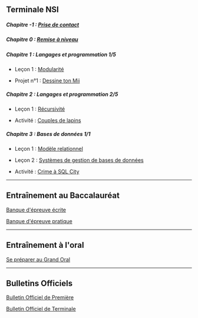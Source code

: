 
## Terminale NSI

##### Chapitre -1 : [Prise de contact](./Compléments/Prise_de_contact/Prise_de_contact.md)

##### Chapitre 0 : [Remise à niveau](./Compléments/Remise_à_niveau/Remise_à_niveau.md)

##### Chapitre 1 : Langages et programmation 1/5

- Leçon 1 : [Modularité](./Langages_et_programmation/Modularité/Modularité.md)

- Projet n°1 : [Dessine ton Mii](./Projets/Projet_dessine_ton_mii.md)

##### Chapitre 2 : Langages et programmation 2/5

- Leçon 1 : [Récursivité](./Langages_et_programmation/Récursivité/Récursivité.md)

- Activité : [Couples de lapins](./Langages_et_programmation/Récursivité/Activité_couples_de_lapins.md)

##### Chapitre 3 : Bases de données 1/1

- Leçon 1 : [Modèle relationnel](./Bases_de_données/Modèle_relationnel.md)

- Leçon 2 : [Systèmes de gestion de bases de données](./Bases_de_données/Systèmes_de_gestion_de_bases_de_données_relationnelles.md)

- Activité : [Crime à SQL City](./Bases_de_données/Activité_crime_à_SQL_City.md)

______________________

## Entraînement au Baccalauréat

[Banque d'épreuve écrite](https://pixees.fr/informatiquelycee/term/#suj_bac)

[Banque d'épreuve pratique](https://pixees.fr/informatiquelycee/term/#ep_prat)

______________________

## Entraînement à l'oral

[Se préparer au Grand Oral](./Compléments/Grand_oral/Se_préparer_au_grand_oral.md)

______________________

## Bulletins Officiels

[Bulletin Officiel de Première](https://cache.media.education.gouv.fr/file/SP1-MEN-22-1-2019/26/8/spe633_annexe_1063268.pdf)

[Bulletin Officiel de Terminale](https://cache.media.education.gouv.fr/file/SPE8_MENJ_25_7_2019/93/3/spe247_annexe_1158933.pdf)
